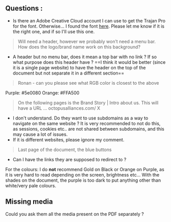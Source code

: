 ## Questions :

- Is there an Adobe Creative Cloud account I can use to get the Trajan Pro for the font. Otherwise... I found the font [here](https://github.com/htroche/CrowdTrivia/tree/master/RawGraphicAssets/Trajan%20Pro%20FONT). Please let me know if it is the right one, and if so I'll use this one.

> Will need a header, however we probably won’t need a menu bar. How does the logo/brand name work on this background?
- A header but no menu bar, does it mean a top bar with no link ? If so what purpose does this header have ? 
==I think it would be better (since it is a single page website) to have the header on the top of the document but not separate it in a different section==

>  Ronan - can you please see what RGB color is closest to the above

Purple: #5e0080
Orange: #FFA500


> On the following pages is the Brand Story | Intro about us. This will have a URL … octopusalliances.com/ X
- I don't understand. Do they want to use subdomains as a way to navigate on the same website ? It is very recommended to not do this, as sessions, cookies etc.. are not shared between subdomains, and this may cause a lot of issues.
- If it is different websites, please ignore my comment.

> Last page of the document, the blue buttons
- Can I have the links they are supposed to redirect to ?

For the colours:
I do **not** recommend Gold on Black or Orange on Purple, as it is very hard to read depending on the screen, brightness etc...
With the shades on the document, the purple is too dark to put anything other than white/very pale colours.

## Missing media
Could you ask them all the media present on the PDF separately ?

